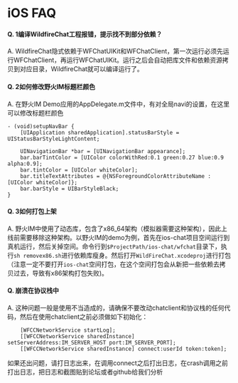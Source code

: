 # iOS FAQ

#### Q. 1编译WildfireChat工程报错，提示找不到部分依赖？
A. WildfireChat隐式依赖于WFChatUIKit和WFChatClient，第一次运行必须先运行WFChatClient，再运行WFChatUIKit。运行之后会自动把库文件和依赖资源拷贝到对应目录，WildfireChat就可以编译运行了。

#### Q. 2如何修改野火IM标题栏颜色
A. 在野火IM Demo应用的AppDelegate.m文件中，有对全局navi的设置，在这里可以修改标题栏颜色
```
- (void)setupNavBar {
    [UIApplication sharedApplication].statusBarStyle = UIStatusBarStyleLightContent;

    UINavigationBar *bar = [UINavigationBar appearance];
    bar.barTintColor = [UIColor colorWithRed:0.1 green:0.27 blue:0.9 alpha:0.9];
    bar.tintColor = [UIColor whiteColor];
    bar.titleTextAttributes = @{NSForegroundColorAttributeName : [UIColor whiteColor]};
    bar.barStyle = UIBarStyleBlack;
}
```

#### Q. 3如何打包上架
A. 野火IM中使用了动态库，包含了x86_64架构（模拟器需要这种架构），因此上线前需要移除这种架构。以野火IM的demo为例，首先在ios-chat项目空间运行到真机运行，然后关掉空间。命令行到```$ProjectPath/ios-chat/wfchat```目录下，执行```sh removex86.sh```进行依赖库瘦身。然后打开```WildFireChat.xcodeproj```进行打包（注意一定不要打开```ios-chat```空间打包，在这个空间打包会从新把一些依赖去拷贝过去，导致有x86架构打包失败)。

#### Q. 崩溃在协议栈中
A. 这种问题一般是使用不当造成的，请确保不要改动chatclient和协议栈的任何代码，然后在使用chatclient之前必须做如下初始化：
```
    [WFCCNetworkService startLog];
    [[WFCCNetworkService sharedInstance] setServerAddress:IM_SERVER_HOST port:IM_SERVER_PORT];
    [[WFCCNetworkService sharedInstance] connect:userId token:token];
```
如果还出问题，请打日志出来，在调用connect之后打出日志，在crash调用之前打出日志，把日志和截图贴到论坛或者github给我们分析
